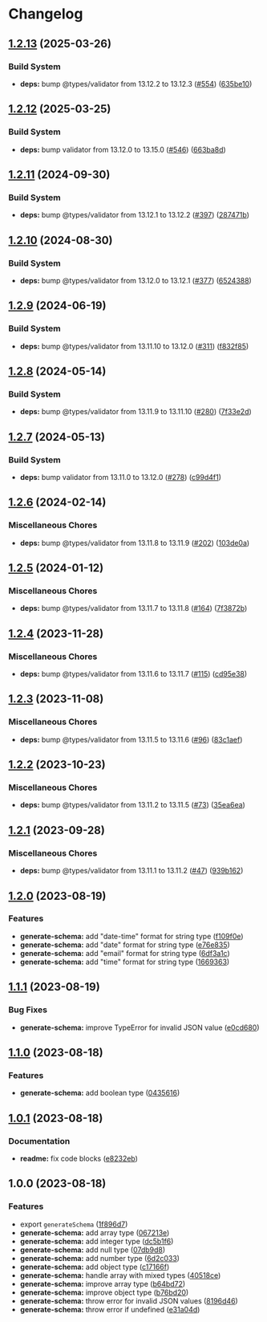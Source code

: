 # Changelog

## [1.2.13](https://github.com/braze-community/json-schema-it/compare/v1.2.12...v1.2.13) (2025-03-26)


### Build System

* **deps:** bump @types/validator from 13.12.2 to 13.12.3 ([#554](https://github.com/braze-community/json-schema-it/issues/554)) ([635be10](https://github.com/braze-community/json-schema-it/commit/635be10ed14ad684cf2dd5a84e82390ebfb94ee2))

## [1.2.12](https://github.com/braze-community/json-schema-it/compare/v1.2.11...v1.2.12) (2025-03-25)


### Build System

* **deps:** bump validator from 13.12.0 to 13.15.0 ([#546](https://github.com/braze-community/json-schema-it/issues/546)) ([663ba8d](https://github.com/braze-community/json-schema-it/commit/663ba8de34a18ea8c573400d225f1cb0b60abacd))

## [1.2.11](https://github.com/braze-community/json-schema-it/compare/v1.2.10...v1.2.11) (2024-09-30)


### Build System

* **deps:** bump @types/validator from 13.12.1 to 13.12.2 ([#397](https://github.com/braze-community/json-schema-it/issues/397)) ([287471b](https://github.com/braze-community/json-schema-it/commit/287471beaa3d1b0ba6977b99ad79857ed9cd6a05))

## [1.2.10](https://github.com/braze-community/json-schema-it/compare/v1.2.9...v1.2.10) (2024-08-30)


### Build System

* **deps:** bump @types/validator from 13.12.0 to 13.12.1 ([#377](https://github.com/braze-community/json-schema-it/issues/377)) ([6524388](https://github.com/braze-community/json-schema-it/commit/65243888f8b8dae555ac00f8495f88b11d8a8a6c))

## [1.2.9](https://github.com/braze-community/json-schema-it/compare/v1.2.8...v1.2.9) (2024-06-19)


### Build System

* **deps:** bump @types/validator from 13.11.10 to 13.12.0 ([#311](https://github.com/braze-community/json-schema-it/issues/311)) ([f832f85](https://github.com/braze-community/json-schema-it/commit/f832f85c3da1cd5fc5f4569aaa67ebfa274ac022))

## [1.2.8](https://github.com/braze-community/json-schema-it/compare/v1.2.7...v1.2.8) (2024-05-14)


### Build System

* **deps:** bump @types/validator from 13.11.9 to 13.11.10 ([#280](https://github.com/braze-community/json-schema-it/issues/280)) ([7f33e2d](https://github.com/braze-community/json-schema-it/commit/7f33e2d7b97c8d06e560779a5a8fc20acb84cad1))

## [1.2.7](https://github.com/braze-community/json-schema-it/compare/v1.2.6...v1.2.7) (2024-05-13)


### Build System

* **deps:** bump validator from 13.11.0 to 13.12.0 ([#278](https://github.com/braze-community/json-schema-it/issues/278)) ([c99d4f1](https://github.com/braze-community/json-schema-it/commit/c99d4f19dc3a18c4f8496e7b585c68c92b3a05de))

## [1.2.6](https://github.com/braze-community/json-schema-it/compare/v1.2.5...v1.2.6) (2024-02-14)


### Miscellaneous Chores

* **deps:** bump @types/validator from 13.11.8 to 13.11.9 ([#202](https://github.com/braze-community/json-schema-it/issues/202)) ([103de0a](https://github.com/braze-community/json-schema-it/commit/103de0ad07bc6ea3da7cdfec11d618a41e55499a))

## [1.2.5](https://github.com/braze-community/json-schema-it/compare/v1.2.4...v1.2.5) (2024-01-12)


### Miscellaneous Chores

* **deps:** bump @types/validator from 13.11.7 to 13.11.8 ([#164](https://github.com/braze-community/json-schema-it/issues/164)) ([7f3872b](https://github.com/braze-community/json-schema-it/commit/7f3872b4725c16e6022dd7a277c7d87e6a0a0b2e))

## [1.2.4](https://github.com/braze-community/json-schema-it/compare/v1.2.3...v1.2.4) (2023-11-28)


### Miscellaneous Chores

* **deps:** bump @types/validator from 13.11.6 to 13.11.7 ([#115](https://github.com/braze-community/json-schema-it/issues/115)) ([cd95e38](https://github.com/braze-community/json-schema-it/commit/cd95e3899cab411d4158de064f46a688fff75294))

## [1.2.3](https://github.com/braze-community/json-schema-it/compare/v1.2.2...v1.2.3) (2023-11-08)


### Miscellaneous Chores

* **deps:** bump @types/validator from 13.11.5 to 13.11.6 ([#96](https://github.com/braze-community/json-schema-it/issues/96)) ([83c1aef](https://github.com/braze-community/json-schema-it/commit/83c1aef3599358e04a2c2c8a2af2fe20965588ef))

## [1.2.2](https://github.com/braze-community/json-schema-it/compare/v1.2.1...v1.2.2) (2023-10-23)


### Miscellaneous Chores

* **deps:** bump @types/validator from 13.11.2 to 13.11.5 ([#73](https://github.com/braze-community/json-schema-it/issues/73)) ([35ea6ea](https://github.com/braze-community/json-schema-it/commit/35ea6ea6f210f5e6f09630f2b4f8a15330cee285))

## [1.2.1](https://github.com/braze-community/json-schema-it/compare/v1.2.0...v1.2.1) (2023-09-28)


### Miscellaneous Chores

* **deps:** bump @types/validator from 13.11.1 to 13.11.2 ([#47](https://github.com/braze-community/json-schema-it/issues/47)) ([939b162](https://github.com/braze-community/json-schema-it/commit/939b1624bb52274bbe48bce9e58001b1aa1d5238))

## [1.2.0](https://github.com/braze-community/json-schema-it/compare/v1.1.1...v1.2.0) (2023-08-19)


### Features

* **generate-schema:** add "date-time" format for string type ([f109f0e](https://github.com/braze-community/json-schema-it/commit/f109f0ed075dcaf4d40dfab1958784e6bfe92661))
* **generate-schema:** add "date" format for string type ([e76e835](https://github.com/braze-community/json-schema-it/commit/e76e835f773bbc9a5eafb8f5bbf0b077bd1d5572))
* **generate-schema:** add "email" format for string type ([6df3a1c](https://github.com/braze-community/json-schema-it/commit/6df3a1c644e06e2f1b96262ddc21d51a18ca33f3))
* **generate-schema:** add "time" format for string type ([1669363](https://github.com/braze-community/json-schema-it/commit/1669363656463e1cd6995d2c89778ea3040b28bc))

## [1.1.1](https://github.com/braze-community/json-schema-it/compare/v1.1.0...v1.1.1) (2023-08-19)


### Bug Fixes

* **generate-schema:** improve TypeError for invalid JSON value ([e0cd680](https://github.com/braze-community/json-schema-it/commit/e0cd6800f845271b3ebbfe38469e6f411e5d1b40))

## [1.1.0](https://github.com/braze-community/json-schema-it/compare/v1.0.1...v1.1.0) (2023-08-18)


### Features

* **generate-schema:** add boolean type ([0435616](https://github.com/braze-community/json-schema-it/commit/04356165539d28f2f31f43be2f2b71ce88e6f35e))

## [1.0.1](https://github.com/braze-community/json-schema-it/compare/v1.0.0...v1.0.1) (2023-08-18)


### Documentation

* **readme:** fix code blocks ([e8232eb](https://github.com/braze-community/json-schema-it/commit/e8232eb262725e0fb7a8394908e6f07d5ad093f4))

## 1.0.0 (2023-08-18)


### Features

* export `generateSchema` ([1f896d7](https://github.com/braze-community/json-schema-it/commit/1f896d7aa2d95df20309ebe19a4ba79cfedec2af))
* **generate-schema:** add array type ([067213e](https://github.com/braze-community/json-schema-it/commit/067213e13f25cdda89f317171e2788afcb021810))
* **generate-schema:** add integer type ([dc5b1f6](https://github.com/braze-community/json-schema-it/commit/dc5b1f601fe70e762eee380daf0f7e70a89394df))
* **generate-schema:** add null type ([07db9d8](https://github.com/braze-community/json-schema-it/commit/07db9d86123358baa278ebaa23239f8252de8b15))
* **generate-schema:** add number type ([6d2c033](https://github.com/braze-community/json-schema-it/commit/6d2c033306e3b07a8bcc15d7daaef7f5aef1c6b4))
* **generate-schema:** add object type ([c17166f](https://github.com/braze-community/json-schema-it/commit/c17166f4b841414df7a4c4c3a9db4f84dd507a67))
* **generate-schema:** handle array with mixed types ([40518ce](https://github.com/braze-community/json-schema-it/commit/40518cec0fffeabe4c1c77d13fc9b88ddc78b760))
* **generate-schema:** improve array type ([b64bd72](https://github.com/braze-community/json-schema-it/commit/b64bd7228466f938415d40f435d5e94ca6138559))
* **generate-schema:** improve object type ([b76bd20](https://github.com/braze-community/json-schema-it/commit/b76bd20b3c0f70fadd53ef874795b9fbde277f32))
* **generate-schema:** throw error for invalid JSON values ([8196d46](https://github.com/braze-community/json-schema-it/commit/8196d46da10badfd6eb8ba24c11671afbe8d6cc1))
* **generate-schema:** throw error if undefined ([e31a04d](https://github.com/braze-community/json-schema-it/commit/e31a04d1850d30decd97ebb61ac0459e59995276))
